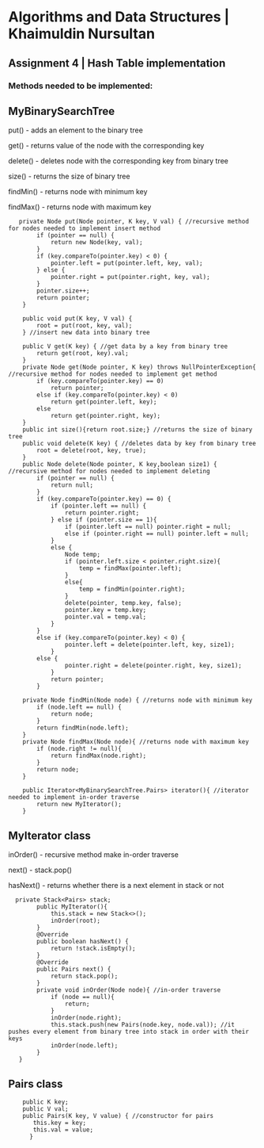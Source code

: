 # Algorithms and Data Structures | Khaimuldin Nursultan
## Assignment 4 | Hash Table implementation
### Methods needed to be implemented:

## MyBinarySearchTree

  put() - adds an element to the binary tree
  
  get() - returns value of the node with the corresponding key

  delete() - deletes node with the corresponding key from binary tree

  size() - returns the size of binary tree

  findMin() - returns node with minimum key

  findMax() - returns node with maximum key
  
  
  
```
   private Node put(Node pointer, K key, V val) { //recursive method for nodes needed to implement insert method
        if (pointer == null) {
            return new Node(key, val);
        }
        if (key.compareTo(pointer.key) < 0) {
            pointer.left = put(pointer.left, key, val);
        } else {
            pointer.right = put(pointer.right, key, val);
        }
        pointer.size++;
        return pointer;
    }

    public void put(K key, V val) {
        root = put(root, key, val);
    } //insert new data into binary tree

    public V get(K key) { //get data by a key from binary tree
        return get(root, key).val;
    }
    private Node get(Node pointer, K key) throws NullPointerException{ //recursive method for nodes needed to implement get method
        if (key.compareTo(pointer.key) == 0)
            return pointer;
        else if (key.compareTo(pointer.key) < 0)
            return get(pointer.left, key);
        else
            return get(pointer.right, key);
    }
    public int size(){return root.size;} //returns the size of binary tree
    public void delete(K key) { //deletes data by key from binary tree
        root = delete(root, key, true);
    }
    public Node delete(Node pointer, K key,boolean size1) { //recursive method for nodes needed to implement deleting
        if (pointer == null) {
            return null;
        }
        if (key.compareTo(pointer.key) == 0) {
            if (pointer.left == null) {
                return pointer.right;
            } else if (pointer.size == 1){
                if (pointer.left == null) pointer.right = null;
                else if (pointer.right == null) pointer.left = null;
            }
            else {
                Node temp;
                if (pointer.left.size < pointer.right.size){
                    temp = findMax(pointer.left);
                }
                else{
                    temp = findMin(pointer.right);
                }
                delete(pointer, temp.key, false);
                pointer.key = temp.key;
                pointer.val = temp.val;
            }
        }
        else if (key.compareTo(pointer.key) < 0) {
                pointer.left = delete(pointer.left, key, size1);
            }
        else {
                pointer.right = delete(pointer.right, key, size1);
            }
            return pointer;
        }

    private Node findMin(Node node) { //returns node with minimum key
        if (node.left == null) {
            return node;
        }
        return findMin(node.left);
    }
    private Node findMax(Node node){ //returns node with maximum key
        if (node.right != null){
            return findMax(node.right);
        }
        return node;
    }

    public Iterator<MyBinarySearchTree.Pairs> iterator(){ //iterator needed to implement in-order traverse
        return new MyIterator();
    }
```



## MyIterator class

  inOrder() - recursive method make in-order traverse

  next() - stack.pop()

  hasNext() - returns whether there is a next element in stack or not

```
  private Stack<Pairs> stack;
        public MyIterator(){
            this.stack = new Stack<>();
            inOrder(root);
        }
        @Override
        public boolean hasNext() {
            return !stack.isEmpty();
        }
        @Override
        public Pairs next() {
            return stack.pop();
        }
        private void inOrder(Node node){ //in-order traverse
            if (node == null){
                return;
            }
            inOrder(node.right);
            this.stack.push(new Pairs(node.key, node.val)); //it pushes every element from binary tree into stack in order with their keys
            inOrder(node.left);
        }
   }
```

## Pairs class
 
  ```
      public K key;
      public V val;
      public Pairs(K key, V value) { //constructor for pairs
         this.key = key;
         this.val = value;
        }
  ```
  
